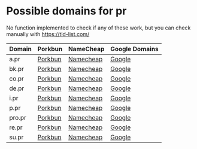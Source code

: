 # Possible domains for pr

No function implemented to check if any of these work, but you can check manually with https://tld-list.com/

| Domain | Porkbun | NameCheap | Google Domains |
|---|---|---|---|
| a.pr | [Porkbun](https://porkbun.com/checkout/search?prb=e814663da1&tlds=&idnLanguage=&search=search&q=a.pr) | [Namecheap](https://www.namecheap.com/domains/registration/results/?domain=a.pr) | [Google](https://domains.google.com/registrar/search?searchTerm=a.pr) |
| bk.pr | [Porkbun](https://porkbun.com/checkout/search?prb=e814663da1&tlds=&idnLanguage=&search=search&q=bk.pr) | [Namecheap](https://www.namecheap.com/domains/registration/results/?domain=bk.pr) | [Google](https://domains.google.com/registrar/search?searchTerm=bk.pr) |
| co.pr | [Porkbun](https://porkbun.com/checkout/search?prb=e814663da1&tlds=&idnLanguage=&search=search&q=co.pr) | [Namecheap](https://www.namecheap.com/domains/registration/results/?domain=co.pr) | [Google](https://domains.google.com/registrar/search?searchTerm=co.pr) |
| de.pr | [Porkbun](https://porkbun.com/checkout/search?prb=e814663da1&tlds=&idnLanguage=&search=search&q=de.pr) | [Namecheap](https://www.namecheap.com/domains/registration/results/?domain=de.pr) | [Google](https://domains.google.com/registrar/search?searchTerm=de.pr) |
| i.pr | [Porkbun](https://porkbun.com/checkout/search?prb=e814663da1&tlds=&idnLanguage=&search=search&q=i.pr) | [Namecheap](https://www.namecheap.com/domains/registration/results/?domain=i.pr) | [Google](https://domains.google.com/registrar/search?searchTerm=i.pr) |
| p.pr | [Porkbun](https://porkbun.com/checkout/search?prb=e814663da1&tlds=&idnLanguage=&search=search&q=p.pr) | [Namecheap](https://www.namecheap.com/domains/registration/results/?domain=p.pr) | [Google](https://domains.google.com/registrar/search?searchTerm=p.pr) |
| pro.pr | [Porkbun](https://porkbun.com/checkout/search?prb=e814663da1&tlds=&idnLanguage=&search=search&q=pro.pr) | [Namecheap](https://www.namecheap.com/domains/registration/results/?domain=pro.pr) | [Google](https://domains.google.com/registrar/search?searchTerm=pro.pr) |
| re.pr | [Porkbun](https://porkbun.com/checkout/search?prb=e814663da1&tlds=&idnLanguage=&search=search&q=re.pr) | [Namecheap](https://www.namecheap.com/domains/registration/results/?domain=re.pr) | [Google](https://domains.google.com/registrar/search?searchTerm=re.pr) |
| su.pr | [Porkbun](https://porkbun.com/checkout/search?prb=e814663da1&tlds=&idnLanguage=&search=search&q=su.pr) | [Namecheap](https://www.namecheap.com/domains/registration/results/?domain=su.pr) | [Google](https://domains.google.com/registrar/search?searchTerm=su.pr) |

